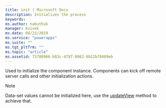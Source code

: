 ```yaml
---
title: init | Microsoft Docs
description: Initializes the process
keywords:
ms.author: nabuthuk
manager: kvivek
ms.date: 04/23/2019
ms.service: "powerapps"
ms.suite: ""
ms.tgt_pltfrm: ""
ms.topic: "article"
ms.assetid: 73788966-b83c-4797-8062-8b12bf8409eb
---
```


Used to initialize the component instance. Components can kick off remote server calls and other initialization actions.

> [!NOTE]
> Data-set values cannot be initialized here, use the [updateView](../updateview.md) method to achieve that.